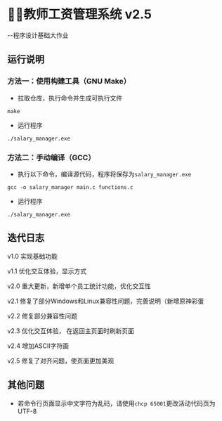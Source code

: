 # 👨‍🏫教师工资管理系统 v2.5
 --程序设计基础大作业

## 运行说明

### 方法一：使用构建工具（GNU Make）
- 拉取仓库，执行命令并生成可执行文件
```shell
make
```
- 运行程序
```shell
./salary_manager.exe
```

### 方法二：手动编译（GCC）
- 执行以下命令，编译源代码，程序将保存为```salary_manager.exe```
```shell
gcc -o salary_manager main.c functions.c
```
- 运行程序
```shell
./salary_manager.exe
```

## 迭代日志
v1.0 实现基础功能

v1.1 优化交互体验，显示方式

v2.0 重大更新，新增单个员工统计功能，优化交互性

v2.1 修复了部分Windows和Linux兼容性问题，完善说明（新增原神彩蛋

v2.2 修复部分兼容性问题

v2.3 优化交互体验， 在返回主页面时刷新页面

v2.4 增加ASCII字符画

v2.5 修复了对齐问题，使页面更加美观

## 其他问题
- 若命令行页面显示中文字符为乱码，请使用```chcp 65001```更改活动代码页为UTF-8